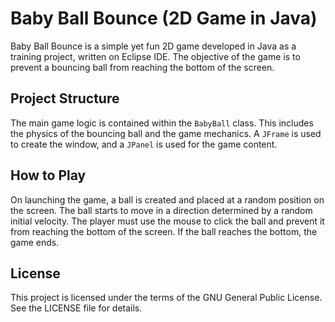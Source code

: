 # Baby Ball Bounce (2D Game in Java)

Baby Ball Bounce is a simple yet fun 2D game developed in Java as a training project, written on Eclipse IDE. The objective of the game is to prevent a bouncing ball from reaching the bottom of the screen.

## Project Structure

The main game logic is contained within the `BabyBall` class. This includes the physics of the bouncing ball and the game mechanics. A `JFrame` is used to create the window, and a `JPanel` is used for the game content.

## How to Play

On launching the game, a ball is created and placed at a random position on the screen. The ball starts to move in a direction determined by a random initial velocity. The player must use the mouse to click the ball and prevent it from reaching the bottom of the screen. If the ball reaches the bottom, the game ends.

## License

This project is licensed under the terms of the GNU General Public License. See the LICENSE file for details.
